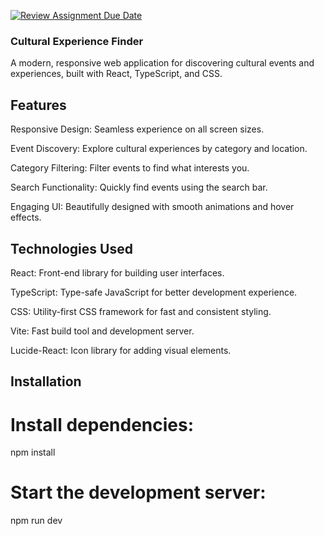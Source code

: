 [![Review Assignment Due Date](https://classroom.github.com/assets/deadline-readme-button-22041afd0340ce965d47ae6ef1cefeee28c7c493a6346c4f15d667ab976d596c.svg)](https://classroom.github.com/a/BzSVdrny)
### Cultural Experience Finder

A modern, responsive web application for discovering cultural events and experiences, built with React, TypeScript, and CSS.

## Features

 Responsive Design: Seamless experience on all screen sizes.

 Event Discovery: Explore cultural experiences by category and location.

Category Filtering: Filter events to find what interests you.

Search Functionality: Quickly find events using the search bar.

Engaging UI: Beautifully designed with smooth animations and hover effects.

## Technologies Used

React: Front-end library for building user interfaces.

TypeScript: Type-safe JavaScript for better development experience.

CSS: Utility-first CSS framework for fast and consistent styling.

Vite: Fast build tool and development server.

Lucide-React: Icon library for adding visual elements.

## Installation

# Install dependencies:

npm install

# Start the development server:

npm run dev

